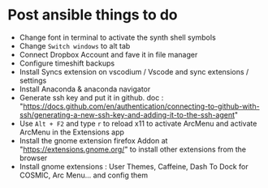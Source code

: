 # Post ansible things to do

* Change font in terminal to activate the synth shell symbols
* Change `Switch windows` to alt tab
* Connect Dropbox Account and fave it in file manager
* Configure timeshift backups
* Install Syncs extension on vscodium / Vscode and sync extensions / settings
* Install Anaconda & anaconda navigator
* Generate ssh key and put it in github. doc : "https://docs.github.com/en/authentication/connecting-to-github-with-ssh/generating-a-new-ssh-key-and-adding-it-to-the-ssh-agent"
* Use `Alt + F2` and type `r` to reload x11 to activate ArcMenu and activate ArcMenu in the Extensions app
* Install the gnome extension firefox Addon at "https://extensions.gnome.org/" to install other extensions from the browser
* Install gnome extensions : User Themes, Caffeine, Dash To Dock for COSMIC, Arc Menu... and config them
